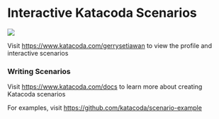 # Interactive Katacoda Scenarios

[![](http://shields.katacoda.com/katacoda/gerrysetiawan/count.svg)](https://www.katacoda.com/gerrysetiawan "Get your profile on Katacoda.com")

Visit https://www.katacoda.com/gerrysetiawan to view the profile and interactive scenarios

### Writing Scenarios
Visit https://www.katacoda.com/docs to learn more about creating Katacoda scenarios

For examples, visit https://github.com/katacoda/scenario-example
